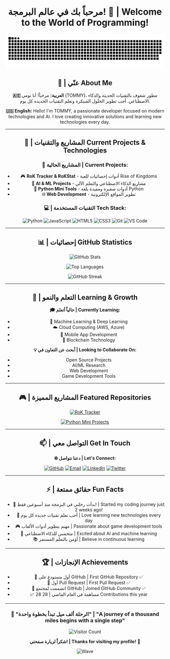 <div align="center">

# مرحباً بك في عالم البرمجة! 🌟 | Welcome to the World of Programming!

![Coding Animation](https://raw.githubusercontent.com/platane/platane/output/github-contribution-grid-snake.svg)

## 🎯 | عنّي About Me

**🇦🇪 العربية:**
مرحباً! أنا تومي (TOMMY)، مطور شغوف بالتقنيات الحديثة والذكاء الاصطناعي. أحب تطوير الحلول المبتكرة وتعلم التقنيات الجديدة كل يوم.

**🇺🇸 English:**
Hello! I'm TOMMY, a passionate developer focused on modern technologies and AI. I love creating innovative solutions and learning new technologies every day.

---

## 🚀 | المشاريع والتقنيات Current Projects & Technologies

### 🔭 المشاريع الحالية | Current Projects:
- 🎮 **RoK Tracker & RoKStat** - أدوات إحصائيات للعبة Rise of Kingdoms
- 🤖 **AI & ML Projects** - مشاريع الذكاء الاصطناعي والتعلم الآلي  
- 🐍 **Python Mini Tools** - أدوات صغيرة ومفيدة بلغة Python
- 🌐 **Web Development** - تطوير المواقع الإلكترونية

### 💻 | التقنيات المستخدمة Tech Stack:

![Python](https://img.shields.io/badge/Python-3776AB?style=for-the-badge&logo=python&logoColor=white)
![JavaScript](https://img.shields.io/badge/JavaScript-F7DF1E?style=for-the-badge&logo=javascript&logoColor=black)
![HTML5](https://img.shields.io/badge/HTML5-E34F26?style=for-the-badge&logo=html5&logoColor=white)
![CSS3](https://img.shields.io/badge/CSS3-1572B6?style=for-the-badge&logo=css3&logoColor=white)
![Git](https://img.shields.io/badge/Git-F05032?style=for-the-badge&logo=git&logoColor=white)
![VS Code](https://img.shields.io/badge/VS_Code-007ACC?style=for-the-badge&logo=visual-studio-code&logoColor=white)

---

## 📊 | إحصائيات GitHub Statistics

<div align="center">

![GitHub Stats](https://github-readme-stats.vercel.app/api?username=Soul-19129&show_icons=true&theme=radical&hide_border=true)

![Top Languages](https://github-readme-stats.vercel.app/api/top-langs/?username=Soul-19129&layout=compact&theme=radical&hide_border=true)

![GitHub Streak](https://github-readme-streak-stats.herokuapp.com/?user=Soul-19129&theme=radical&hide_border=true)

</div>

---

## 🌱 | التعلم والنمو Learning & Growth

**🎓 حالياً أتعلم | Currently Learning:**
- 🤖 Machine Learning & Deep Learning
- ☁️ Cloud Computing (AWS, Azure)
- 📱 Mobile App Development
- 🔗 Blockchain Technology

**💡 أبحث عن التعاون في | Looking to Collaborate On:**
- Open Source Projects
- AI/ML Research
- Web Development
- Game Development Tools

---

## 🎮 | المشاريع المميزة Featured Repositories

<div align="center">

[![RoK Tracker](https://github-readme-stats.vercel.app/api/pin/?username=Soul-19129&repo=RokTracker&theme=radical&hide_border=true)](https://github.com/Soul-19129/RokTracker)

[![Python Mini Projects](https://github-readme-stats.vercel.app/api/pin/?username=Soul-19129&repo=Soul191-Python-MiniToolsSoul191-Python-MiniToolsSoul191-PythonToolkitpython-mini-projects&theme=radical&hide_border=true)](https://github.com/Soul-19129/Soul191-Python-MiniToolsSoul191-Python-MiniToolsSoul191-PythonToolkitpython-mini-projects)

</div>

---

## 📫 | التواصل معي Get In Touch

<div align="center">

**🌐 دعنا نتواصل | Let's Connect:**

[![GitHub](https://img.shields.io/badge/GitHub-100000?style=for-the-badge&logo=github&logoColor=white)](https://github.com/Soul-19129)
[![Email](https://img.shields.io/badge/Email-D14836?style=for-the-badge&logo=gmail&logoColor=white)](mailto:contact@example.com)
[![LinkedIn](https://img.shields.io/badge/LinkedIn-0077B5?style=for-the-badge&logo=linkedin&logoColor=white)](#)
[![Twitter](https://img.shields.io/badge/Twitter-1DA1F2?style=for-the-badge&logo=twitter&logoColor=white)](#)

</div>

---

## ⚡ | حقائق ممتعة Fun Facts

- 🎯 بدأت رحلتي في البرمجة منذ أسبوعين فقط! | Started my coding journey just 2 weeks ago!
- 🌟 أحب تعلم تقنيات جديدة كل يوم | Love learning new technologies every day
- 🎮 مهتم بتطوير أدوات الألعاب | Passionate about game development tools
- 🤖 متحمس للذكاء الاصطناعي | Excited about AI and machine learning
- 📚 أؤمن بالتعلم المستمر | Believe in continuous learning

---

## 🏆 | الإنجازات Achievements

- 🎉 أول مستودع على GitHub | First GitHub Repository ✅
- 🔀 أول Pull Request | First Pull Request ✅  
- 🌟 انضممت لمجتمع GitHub | Joined GitHub Community ✅
- 📈 28 مساهمة في العام الماضي | 28 Contributions this year

---

<div align="center">

### 💫 "الرحلة ألف ميل تبدأ بخطوة واحدة" | "A journey of a thousand miles begins with a single step"

![Visitor Count](https://profile-counter.glitch.me/Soul-19129/count.svg)

**شكراً لزيارة صفحتي! | Thanks for visiting my profile!** 🙏

![Wave](https://raw.githubusercontent.com/MartinHeinz/MartinHeinz/master/wave.gif)

</div>

<!--
**Soul-19129/Soul-19129** is a ✨ _special_ ✨ repository because its `README.md` (this file) appears on your GitHub profile.
-->
